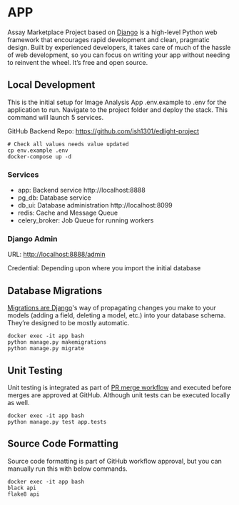 # APP

Assay Marketplace Project based on [Django](https://docs.djangoproject.com/en/3.2/) is a high-level Python web
framework that encourages rapid development and clean, pragmatic design. Built by experienced developers, it takes
care of much of the hassle of web development, so you can focus on writing your app without needing to reinvent
the wheel. It’s free and open source.

## Local Development

This is the initial setup for Image Analysis App .env.example to .env for the application to run. Navigate to the
project folder and deploy the stack. This command will launch 5 services.

GitHub Backend Repo: https://github.com/ish1301/edlight-project

```shell
# Check all values needs value updated
cp env.example .env
docker-compose up -d
```

### Services

- app: Backend service http://localhost:8888
- pg_db: Database service
- db_ui: Database administration http://localhost:8099
- redis: Cache and Message Queue
- celery_broker: Job Queue for running workers

### Django Admin

URL: [http://localhost:8888/admin](http://localhost:8888/admin/)

Credential: Depending upon where you import the initial database

## Database Migrations

[Migrations are Django](https://docs.djangoproject.com/en/3.2/topics/migrations/)'s way of propagating changes you make
to your models (adding a field, deleting a model, etc.) into your database schema. They’re designed to be mostly
automatic.

```shell
docker exec -it app bash
python manage.py makemigrations
python manage.py migrate
```

## Unit Testing

Unit testing is integrated as part of [PR merge workflow](https://github.com/ish1301/edlight-project/actions) and
executed before merges are approved at GitHub. Although unit tests can be executed locally as well.

```shell
docker exec -it app bash
python manage.py test app.tests
```

## Source Code Formatting

Source code formatting is part of GitHub workflow approval, but you can manually run this with below commands.

```shell
docker exec -it app bash
black api
flake8 api
```
